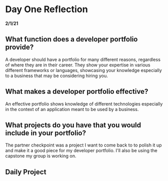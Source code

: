 # Day One Reflection
__2/1/21__

## What function does a developer portfolio provide?
A developer should have a portfolio for many different reasons, regardless of where they are in their career. They show your expertise in various different frameworks or languages, showcasing your knowledge especially to a business that may be considering hiring you.

## What makes a developer portfolio effective? 
An effective portfolio shows knowledge of different technologies especially in the context of an application meant to be used by a business.

## What projects do you have that you would include in your portfolio? 
The partner checkpoint was a project I want to come back to to polish it up and make it a good piece for my developer portfolio. I'll also be using the capstone my group is working on.

## Daily Project 